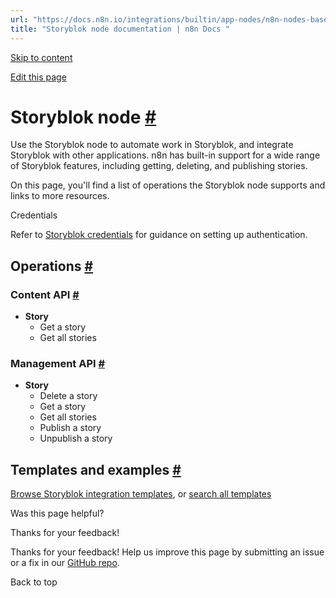 ```yaml
---
url: "https://docs.n8n.io/integrations/builtin/app-nodes/n8n-nodes-base.storyblok/"
title: "Storyblok node documentation | n8n Docs "
---
```


[Skip to content](https://docs.n8n.io/integrations/builtin/app-nodes/n8n-nodes-base.storyblok/#storyblok-node)

[Edit this page](https://github.com/n8n-io/n8n-docs/edit/main/docs/integrations/builtin/app-nodes/n8n-nodes-base.storyblok.md "Edit this page")

# Storyblok node [\#](https://docs.n8n.io/integrations/builtin/app-nodes/n8n-nodes-base.storyblok/\#storyblok-node "Permanent link")

Use the Storyblok node to automate work in Storyblok, and integrate Storyblok with other applications. n8n has built-in support for a wide range of Storyblok features, including getting, deleting, and publishing stories.

On this page, you'll find a list of operations the Storyblok node supports and links to more resources.

Credentials

Refer to [Storyblok credentials](https://docs.n8n.io/integrations/builtin/credentials/storyblok/) for guidance on setting up authentication.

## Operations [\#](https://docs.n8n.io/integrations/builtin/app-nodes/n8n-nodes-base.storyblok/\#operations "Permanent link")

### Content API [\#](https://docs.n8n.io/integrations/builtin/app-nodes/n8n-nodes-base.storyblok/\#content-api "Permanent link")

- **Story**
  - Get a story
  - Get all stories

### Management API [\#](https://docs.n8n.io/integrations/builtin/app-nodes/n8n-nodes-base.storyblok/\#management-api "Permanent link")

- **Story**
  - Delete a story
  - Get a story
  - Get all stories
  - Publish a story
  - Unpublish a story

## Templates and examples [\#](https://docs.n8n.io/integrations/builtin/app-nodes/n8n-nodes-base.storyblok/\#templates-and-examples "Permanent link")

[Browse Storyblok integration templates](https://n8n.io/integrations/storyblok/), or [search all templates](https://n8n.io/workflows/)

Was this page helpful?






Thanks for your feedback!






Thanks for your feedback! Help us improve this page by submitting an issue or a fix in our [GitHub repo](https://github.com/n8n-io/n8n-docs).


Back to top